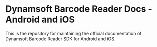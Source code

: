 # Dynamsoft Barcode Reader Docs - Android and iOS

This is the repository for maintaining the official documentation of Dynamsoft Barcode Reader SDK for Android and iOS.
